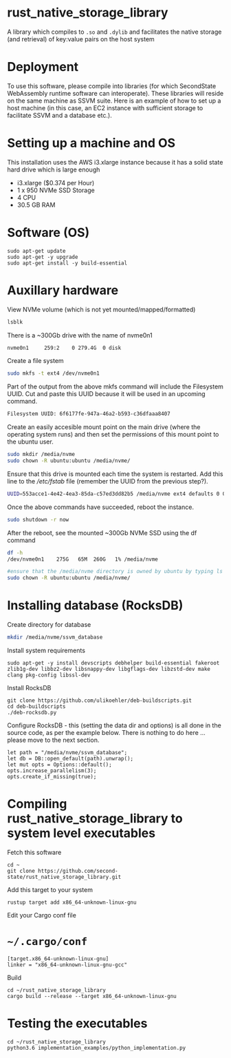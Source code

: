 # rust_native_storage_library
A library which compiles to `.so` and `.dylib` and facilitates the native storage (and retrieval) of key:value pairs on the host system

# Deployment
To use this software, please compile into libraries (for which SecondState WebAssembly runtime software can interoperate). These libraries will reside on the same machine as SSVM suite. Here is an example of how to set up a host machine (in this case, an EC2 instance with sufficient storage to facilitate SSVM and a database etc.).

# Setting up a machine and OS
This installation uses the AWS i3.xlarge instance because it has a solid state hard drive which is large enough
- i3.xlarge ($0.374 per Hour)
- 1 x 950 NVMe SSD Storage
- 4 CPU
- 30.5 GB RAM

# Software (OS)
```
sudo apt-get update
sudo apt-get -y upgrade
sudo apt-get install -y build-essential
```

# Auxillary hardware
View NVMe volume (which is not yet mounted/mapped/formatted)
```bash
lsblk
```
There is a ~300Gb drive with the name of nvme0n1
```bash
nvme0n1     259:2    0 279.4G  0 disk 
```
Create a file system
```bash
sudo mkfs -t ext4 /dev/nvme0n1 
```
Part of the output from the above mkfs command will include the Filesystem UUID. Cut and paste this UUID because it will be used in an upcoming command.
```bash
Filesystem UUID: 6f6177fe-947a-46a2-b593-c36dfaaa8407
```
Create an easily accesible mount point on the main drive (where the operating system runs) and then set the permissions of this mount point to the ubuntu user.
```bash
sudo mkdir /media/nvme
sudo chown -R ubuntu:ubuntu /media/nvme/
```
Ensure that this drive is mounted each time the system is restarted. Add this line to the */etc/fstab* file (remember the UUID from the previous step?).
```bash
UUID=553acce1-4e42-4ea3-85da-c57ed3dd82b5 /media/nvme ext4 defaults 0 0
```
Once the above commands have succeeded, reboot the instance.
```bash
sudo shutdown -r now
```
After the reboot, see the mounted ~300Gb NVMe SSD using the df command
```bash
df -h
/dev/nvme0n1    275G   65M  260G   1% /media/nvme
```
```bash
#ensure that the /media/nvme directory is owned by ubuntu by typing ls -la /media/nvme If it is not then type the following command
sudo chown -R ubuntu:ubuntu /media/nvme/
```

# Installing database (RocksDB)
Create directory for database
```bash
mkdir /media/nvme/ssvm_database
```

Install system requirements
```
sudo apt-get -y install devscripts debhelper build-essential fakeroot zlib1g-dev libbz2-dev libsnappy-dev libgflags-dev libzstd-dev make clang pkg-config libssl-dev
```
Install RocksDB
```
git clone https://github.com/ulikoehler/deb-buildscripts.git
cd deb-buildscripts
./deb-rocksdb.py
```
Configure RocksDB - this (setting the data dir and options) is all done in the source code, as per the example below. There is nothing to do here ... please move to the next section.
```
let path = "/media/nvme/ssvm_database";
let db = DB::open_default(path).unwrap();
let mut opts = Options::default();
opts.increase_parallelism(3);
opts.create_if_missing(true);
```

# Compiling rust_native_storage_library to system level executables
Fetch this software
```
cd ~
git clone https://github.com/second-state/rust_native_storage_library.git
```
Add this target to your system
```
rustup target add x86_64-unknown-linux-gnu
```
Edit your Cargo conf file
# `~/.cargo/conf`
```
[target.x86_64-unknown-linux-gnu]
linker = "x86_64-unknown-linux-gnu-gcc"
```
Build
```
cd ~/rust_native_storage_library
cargo build --release --target x86_64-unknown-linux-gnu
```

# Testing the executables

```
cd ~/rust_native_storage_library
python3.6 implementation_examples/python_implementation.py
```
